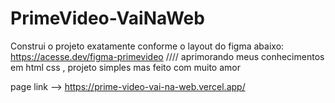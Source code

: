 # PrimeVideo-VaiNaWeb
Construi o projeto exatamente conforme o layout do figma abaixo:  https://acesse.dev/figma-primevideo //// aprimorando meus conhecimentos em html css , projeto simples mas feito com muito amor

page link -->  https://prime-video-vai-na-web.vercel.app/
